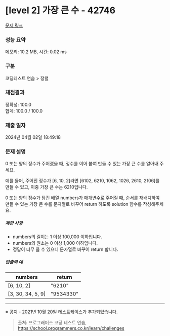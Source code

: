 # [level 2] 가장 큰 수 - 42746 

[문제 링크](https://school.programmers.co.kr/learn/courses/30/lessons/42746) 

### 성능 요약

메모리: 10.2 MB, 시간: 0.02 ms

### 구분

코딩테스트 연습 > 정렬

### 채점결과

정확성: 100.0<br/>합계: 100.0 / 100.0

### 제출 일자

2024년 04월 02일 18:49:18

### 문제 설명

<p>0 또는 양의 정수가 주어졌을 때, 정수를 이어 붙여 만들 수 있는 가장 큰 수를 알아내 주세요.</p>

<p>예를 들어, 주어진 정수가 [6, 10, 2]라면 [6102, 6210, 1062, 1026, 2610, 2106]를 만들 수 있고, 이중 가장 큰 수는 6210입니다.</p>

<p>0 또는 양의 정수가 담긴 배열 numbers가 매개변수로 주어질 때, 순서를 재배치하여 만들 수 있는 가장 큰 수를 문자열로 바꾸어 return 하도록 solution 함수를 작성해주세요.</p>

<h5>제한 사항</h5>

<ul>
<li>numbers의 길이는 1 이상 100,000 이하입니다.</li>
<li>numbers의 원소는 0 이상 1,000 이하입니다.</li>
<li>정답이 너무 클 수 있으니 문자열로 바꾸어 return 합니다.</li>
</ul>

<h5>입출력 예</h5>
<table class="table">
        <thead><tr>
<th>numbers</th>
<th>return</th>
</tr>
</thead>
        <tbody><tr>
<td>[6, 10, 2]</td>
<td>"6210"</td>
</tr>
<tr>
<td>[3, 30, 34, 5, 9]</td>
<td>"9534330"</td>
</tr>
</tbody>
      </table>
<hr>

<p>※ 공지 - 2021년 10월 20일 테스트케이스가 추가되었습니다.</p>


> 출처: 프로그래머스 코딩 테스트 연습, https://school.programmers.co.kr/learn/challenges